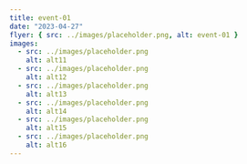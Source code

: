 ```yaml
---
title: event-01
date: "2023-04-27"
flyer: { src: ../images/placeholder.png, alt: event-01 }
images:
  - src: ../images/placeholder.png
    alt: alt11
  - src: ../images/placeholder.png
    alt: alt12
  - src: ../images/placeholder.png
    alt: alt13
  - src: ../images/placeholder.png
    alt: alt14
  - src: ../images/placeholder.png
    alt: alt15
  - src: ../images/placeholder.png
    alt: alt16
---
```

